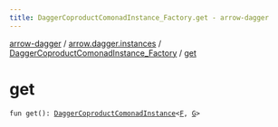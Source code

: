 ```yaml
---
title: DaggerCoproductComonadInstance_Factory.get - arrow-dagger
---
```


[arrow-dagger](../../index.html) / [arrow.dagger.instances](../index.html) / [DaggerCoproductComonadInstance_Factory](index.html) / [get](./get.html)

# get

`fun get(): `[`DaggerCoproductComonadInstance`](../-dagger-coproduct-comonad-instance/index.html)`<`[`F`](index.html#F)`, `[`G`](index.html#G)`>`